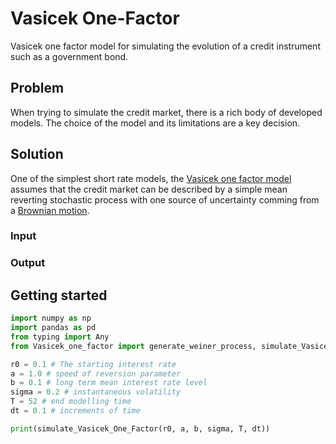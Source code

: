 # Vasicek One-Factor
Vasicek one factor model for simulating the evolution of a credit instrument such as a government bond.

## Problem
When trying to simulate the credit market, there is a rich body of developed models. The choice of the model and its limitations are a key decision. 

## Solution
One of the simplest short rate models, the [Vasicek one factor model](https://en.wikipedia.org/wiki/Vasicek_model) assumes that the credit market can be described by a simple mean reverting stochastic process with one source of uncertainty comming from a [Brownian motion](https://en.wikipedia.org/wiki/Brownian_motion). 
### Input

### Output

## Getting started
```python
import numpy as np
import pandas as pd
from typing import Any
from Vasicek_one_factor import generate_weiner_process, simulate_Vasicek_One_Factor

r0 = 0.1 # The starting interest rate
a = 1.0 # speed of reversion parameter
b = 0.1 # long term mean interest rate level 
sigma = 0.2 # instantaneous volatility
T = 52 # end modelling time
dt = 0.1 # increments of time

print(simulate_Vasicek_One_Factor(r0, a, b, sigma, T, dt))
```
